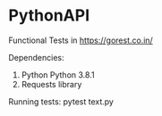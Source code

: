 # PythonAPI

Functional Tests in https://gorest.co.in/

Dependencies:
1. Python Python 3.8.1
2. Requests library

Running tests:
pytest text.py
